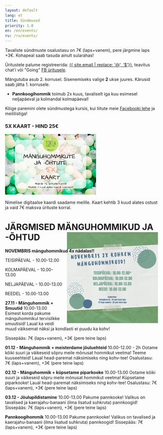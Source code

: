 ```yaml
---
layout: default
lang: et
title: Sündmused
priority: 1.0
en: /en/events/
ru: /ru/events/
---
```


Tavaliste sündmuste osalustasu on 7€ (laps+vanem), pere järgmine laps +3€. Kohapeal saab tasuda ainult sularahas!

Üritustele palume registreerida: [{{ site.email | replace: '@', '$'}}](mailto), teavitus chat'i või "Going" [FB üritusele](https://www.facebook.com/pg/Torelamangutuba/events/).

Mängutuba asub 2. korrusel. Sisenemiseks valige **2** ukse juures. Kärusid saab jätta 1. korrusele.

 * **Pannkoogihommik** toimub 2x kuus, tavaliselt iga kuu esimesel neljapäeval ja kolmandal kolmapäeval!
 
Kõige paremini olete sündmustega kursis, kui liitute meie [Facebooki lehe](https://www.facebook.com/Torelamangutuba/events/) ja meililistiga! 

### 5X KAART - HIND 25€

<img alt="5x kaart" src="5x-kaart.png" height="200">

Nimelise digitaalse kaardi saadame meilile. Kaart kehtib 3 kuud alates ostust ja vaid 7€ maksva ürituste korral.


# JÄRGMISED MÄNGUHOMMIKUD JA -ÕHTUD


**NOVEMBRIS mänguhommikud 4x nädalas!!**

<img alt="november" src="november.png" height="300" style="float: right; margin-top: -6em; margin-left: 1em">

TEISIPÄEVAL - 10.00-12.00

KOLMAPÄEVAL - 10.00-13.00

NELJAPÄEVAL - 10.00-13.00

REEDEL - 10.00-13.00




**27.11 - Mänguhommik + Smuutid**
10.00-13.00
Esimest korda pakume mänguhommikul tervislikke smuutisid! 
Laual ka veidi muud väiksemat näksi ja kondlasti ei puudu ka kohv!

Sissepääs: 7€ (laps+vanem), +3€ (pere teine laps)



**01.12 - Mänguhommik + meisterdame jõuluehteid**
10.00-12.00 - 2h
Ootame kõiki suuri ja väikeseid sõpru meile mõnusat hommikut veetma!
Teeme kuuseehteid!
Laual head-paremat näksimiseks ning kohv-tee! 
Osalustasu: 7€ (laps+vanem), +3€ (pere teine laps)



**02.12 - Mänguhommik + küpsetame piparkooke**
10.00-13.00
Ootame kõiki suuri ja väikeseid sõpru meile mõnusat hommikut veetma!
Küpsetame piparkooke!
Laual head-paremat näksimiseks ning kohv-tee! 
Osalustasu: 7€ (laps+vanem), +3€ (pere teine laps)


**03.12 - Jõulupildistamine**
10.00-13.00
Pakume pannkooke! Valikus on tavalised ja kaerajahu-banaani (ilma lisatud suhkruta) pannkoogid! 
Sissepääs: 7€ (laps+vanem), +3€ (pere teine laps)



**Pannkoogihommik**
10.00-13.00
Pakume pannkooke! Valikus on tavalised ja kaerajahu-banaani (ilma lisatud suhkruta) pannkoogid! 
Sissepääs: 7€ (laps+vanem), +3€ (pere teine laps)







